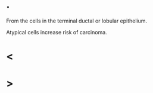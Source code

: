 # .

From the cells in the terminal ductal or lobular epithelium.

Atypical cells increase risk of carcinoma.

# <

# >
